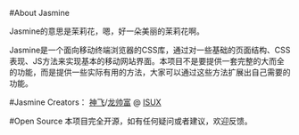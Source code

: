 #About Jasmine

Jasmine的意思是茉莉花，嗯，好一朵美丽的茉莉花啊。

Jasmine是一个面向移动终端浏览器的CSS库，通过对一些基础的页面结构、CSS表现、JS方法来实现基本的移动网站界面。本项目不是要提供一套完整的大而全的功能，而是提供一些实际有用的方法，大家可以通过这些方法扩展出自己需要的功能。

#Jasmine Creators：
[神飞](http://www.qianduan.net)/[龙帅富](http://to.get.her.wf/) @ [ISUX](http://isux.tencent.com)

#Open Source
本项目完全开源，如有任何疑问或者建议，欢迎反馈。